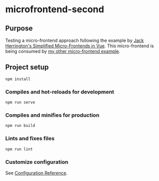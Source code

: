 # microfrontend-second

## Purpose
Testing a micro-frontend approach following the example by [Jack Herrington's Simplified Micro-Frontends in Vue](https://www.youtube.com/watch?v=YQvQwTAqXE8). This micro-frontend is being consumed by [my other micro-frontend example](https://github.com/crhenrici/Microfrontend-test).

## Project setup
```
npm install
```

### Compiles and hot-reloads for development
```
npm run serve
```

### Compiles and minifies for production
```
npm run build
```

### Lints and fixes files
```
npm run lint
```

### Customize configuration
See [Configuration Reference](https://cli.vuejs.org/config/).
